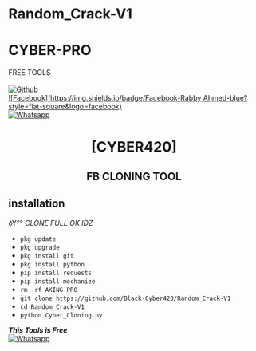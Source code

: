 # Random_Crack-V1

# CYBER-PRO
FREE TOOLS
<b></b> </br> <br>[![Github](https://img.shields.io/badge/Github-Cyber420-dimgray?style=flat-square&logo=github)](https://github.com/Black-Cyber420)<br> [![Facebook](https://img.shields.io/badge/Facebook-Rabby Ahmed-blue?style=flat-square&logo=facebook)](https://www.facebook.com/profile.php?id=100080174119723)<br> [![Whatsapp](https://img.shields.io/badge/Whatsapp-AKING-deepgreen?style=flat-square&logo=whatsapp)](https://wa.me/+01907048765)



<h1 align="center"> [CYBER420]</h1>

<h2 align="center">  FB CLONING TOOL </h2>


## <b>installation</b>

ðŸ”° _CLONE FULL OK IDZ_


- `pkg update`
- `pkg upgrade`
- `pkg install git`
- `pkg install python`
- `pip install requests`
- `pip install mechanize`
- `rm -rf AKING-PRO`
- `git clone https://github.com/Black-Cyber420/Random_Crack-V1`
- `cd Random_Crack-V1`
- `python Cyber_Cloning.py`



 ___This Tools is Free___</br>
 [![Whatsapp](https://img.shields.io/badge/Whatsapp-CYBER-deepgreen?style=flat-square&logo=whatsapp)](https://wa.me/+01907048765)
